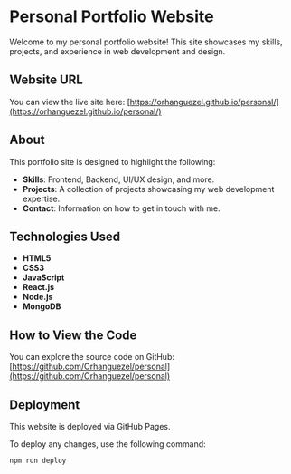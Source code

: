 
# Personal Portfolio Website

Welcome to my personal portfolio website! This site showcases my skills, projects, and experience in web development and design.

## Website URL

You can view the live site here: [https://orhanguezel.github.io/personal/](https://orhanguezel.github.io/personal/)

## About

This portfolio site is designed to highlight the following:

- **Skills**: Frontend, Backend, UI/UX design, and more.
- **Projects**: A collection of projects showcasing my web development expertise.
- **Contact**: Information on how to get in touch with me.

## Technologies Used

- **HTML5**
- **CSS3**
- **JavaScript**
- **React.js**
- **Node.js**
- **MongoDB**

## How to View the Code

You can explore the source code on GitHub: [https://github.com/Orhanguezel/personal](https://github.com/Orhanguezel/personal)

## Deployment

This website is deployed via GitHub Pages.

To deploy any changes, use the following command:

```bash
npm run deploy
